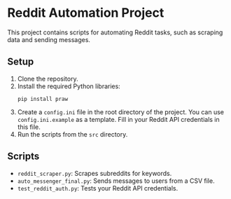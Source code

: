 # Reddit Automation Project

This project contains scripts for automating Reddit tasks, such as scraping data and sending messages.

## Setup

1.  Clone the repository.
2.  Install the required Python libraries:
    ```
    pip install praw
    ```
3.  Create a `config.ini` file in the root directory of the project. You can use `config.ini.example` as a template. Fill in your Reddit API credentials in this file.
4.  Run the scripts from the `src` directory.

## Scripts

*   `reddit_scraper.py`: Scrapes subreddits for keywords.
*   `auto_messenger_final.py`: Sends messages to users from a CSV file.
*   `test_reddit_auth.py`: Tests your Reddit API credentials.
